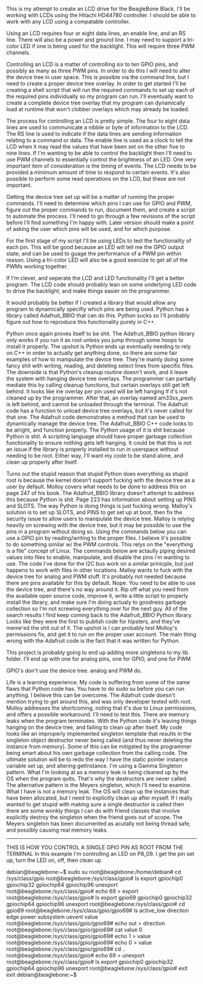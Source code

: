 This is my attempt to create an LCD drive for the BeagleBone Black.
I'll be working with LCDs using the Hitachi HD44780 controller.
I should be able to work with any LCD using a compatable controller.

Using an LCD requires four or eight data lines, an enable line, and an RS line.
There will also be a power and ground line.
I may need to support a tri-color LED if one is being used for the backlight. This will require three PWM channels.

Controlling an LCD is a matter of controlling six to ten GPIO pins, and possibly as many as three PWM pins. In order to do this I will need to alter the device tree in user space. This is possible via the command line, but I need to create a proper device tree overlay. In order to get started I'll be creating a shell script that will run the required commands to set up each of the required pins individually so my program can run. I'll eventually want to create a complete device tree overlay that my program can dynamically load at runtime that won't clobber overlays which may already be loaded.

The process for controlling an LCD is pretty simple.
The four to eight data lines are used to communicate a nibble or byte of information to the LCD. The RS line is used to indicate if the data lines are sending information relating to a command or data. The enable line is used as a clock to tell the LCD when it may read the values that have been set on the other five to nine lines. If I'm wanting to be able to control the backlight then I'll need to use PWM channels to essentially control the brightness of an LED. One very important item of consideration is the timing of events. The LCD needs to be provided a minimum amount of time to respond to certain events. It's also possible to perform some read operations on the LCD, but these are not important.

Getting the device tree set up will be a matter of running the proper commands.
I'll need to determine which pins I can use for GPIO and PWM, figure out the proper commands to run, document them, and create a script to automate the process. I'll need to go through a few revisions of the script before I'll find something I'm happy with. Later version should make a point of asking the user which pins will be used, and for which purpose.

For the first stage of my script I'll be using LEDs to test the functionality of each pin. This will be good because an LED will tell me the GPIO output state, and can be used to guage the performance of a PWM pin within reason. Using a tri-color LED will also be a good exercize to get all of the PWMs working together.

If I'm clever, and seperate the LCD and LED functionality I'll get a better program. The LCD code should probably lean on some underlying LED code to drive the backlight, and make things easier on the programmer.

It would probably be better if I created a library that would allow any program to dynamically specifiy which pins are being used. Python has a library called Adafruit_BBIO that can do this. Python sucks so I'll probably figure out how to reproduce this functionality purely in C++.

Python once again proves itself to be shit. The Adafruit_BBIO python library only works if you run it as root unless you jump through some hoops to install it properly. The upshot is Python ends up eventually needing to rely on C++ in order to actually get anything done, so there are some fair examples of how to manipulate the device tree. They're mainly doing some fancy shit with writing, reading, and deleting select lines from specific files. The downside is that Python's cleanup routine doesn't work, and it leave the system with hanging device tree overlays. The programmer can partially mediate this by calling cleanup functions, but certain overlays still get left behind. It looks like ine overlay per pin used will be left hanging if it's not cleaned up by the programmer. After that, an overlay named am33xx_pwm is left behind, and cannot be unloaded through the terminal. The Adafruit code has a function to unload device tree overlays, but it's never called for that one. The Adafruit code demonstrates a method that can be used to dynamically manage the device tree. The Adafruit_BBIO C++ code looks to be alright, and function properly. The Python usage of it is shit because Python is shit. A scripting language should have proper garbage collection functionality to ensure nothing gets left hanging. It could be that this is not an issue if the library is properly installed to run in userspace without needing to be root. Either way, I'll want my code to be stand alone, and clean up properly after itself.

Turns out the stupid reason that stupid Python does everything as stupid root is because the kernel doesn't support fucking with the device tree as a user by default. Molloy covers what needs to be done to address this on page 247 of his book. The Adafruit_BBIO library doesn't attempt to address this because Python is shit. Page 223 has information about setting up PINS and SLOTS.
The way Python is doing things is just fucking wrong.
Malloy's solution is to set up SLOTS, and PINS to get set up at boot, then fix the security issue to allow users to manipulate the device tree. Malloy is relying heavily on screwing with the device tree, but it may be possible to use the pins in a program without doing so. Using the commands below you can use a GPIO pin by reading/writing to the proper files. I believe it's possible to do something similar w/ the PWM controls. This relys on the "everything is a file" concept of Linux. The commands below are actaully piping desired values into files to enable, manipulate, and disable the pins i'm wanting to use. The code I've done for the I2C bus work on a similar prinicple, but just happens to work with files in other locations. Malloy wants to fuck with the device tree for analog and PWM stuff. It's probably not needed because there are pins available for this by default. Nope. You need to be able to use the device tree, and there's no way around it. Rip off what you need from the available open source code, improve it, write a little script to properly install the library, and make sure I'm doing actualy to goodness garbage collection so I'm not screwing everything over for the next guy. All of the search results I find keep coming back to the Adafruit_BBIO Python library. Looks like they were the first to publish code for hipsters, and they've meme'ed the shit out of it. The upshot is I can probably test Molloy's permissions fix, and get it to run on the proper user account. The main thing wrong with the Adafruit code is the fact that it was written for Python.

This project is probably going to end up adding more singletons to my lib folder.
I'll end up with one for analog pins, one for GPIO, and one for PWM

GPIO's don't use the device tree. analog and PWM do.

Life is a learning experience.
My code is suffering from some of the same flaws that Python code has.
You have to do sudo su before you can run anything. I believe this can be overcome. The Adafruit code doesn't mention trying to get around this, and was only developer tested with root. Molloy addresses the shortcoming, noting that it's due to Linux permissions, and offers a possible workaround. I'll need to test this.
There are memory leaks when the program terminates. With the Python code it's leaving things hanging on the device tree, and failing to clean up after itself. My code looks like an improperly implemented singleton template that results in the singleton object destructor never being called (and thus never deleting the instance from memory). Some of this can be mitigated by the programmer being smart about his own garbage collection from the calling code. The ultimate solution will be to redo the way I have the static pointer instance variable set up, and altering getInstance. I'm using a Gamma Singleton pattern. What I'm looking at as a memory leak is being cleaned up by the OS when the program quits. That's why the destructors are never called. The alternative pattern is the Meyers singleton, which I'll need to examine. What I have is not a memory leak. The OS will clean up the instances that have been allocated, but I need to explicitly clean up after myself. If I really wanted to get stupid with making sure a single destructor is called then there are some wonkly things I can do with friend classes that involve explicitly destroy the singleton when the friend goes out of scope. The Meyers singleton has been documented as acutally not being thread safe, and possibly causing real memory leaks.


------------------------------------------------------------------------

THIS IS HOW YOU CONTROL A SINGLE GPIO PIN AS ROOT FROM THE TERMINAL
In this example I'm controlling an LED on P8_09.
I get the pin set up, turn the LED on, off, then clean up.

debian@beaglebone:~$ sudo su
root@beaglebone:/home/debian# cd /sys/class/gpio
root@beaglebone:/sys/class/gpio# ls
export	gpiochip0  gpiochip32  gpiochip64  gpiochip96  unexport
root@beaglebone:/sys/class/gpio# echo 69 > export
root@beaglebone:/sys/class/gpio# ls
export	gpio69	gpiochip0  gpiochip32  gpiochip64  gpiochip96  unexport
root@beaglebone:/sys/class/gpio# cd gpio69
root@beaglebone:/sys/class/gpio/gpio69# ls
active_low  direction  edge  power  subsystem  uevent  value
root@beaglebone:/sys/class/gpio/gpio69# echo out > direction
root@beaglebone:/sys/class/gpio/gpio69# cat value
0
root@beaglebone:/sys/class/gpio/gpio69# echo 1 > value
root@beaglebone:/sys/class/gpio/gpio69# echo 0 > value
root@beaglebone:/sys/class/gpio/gpio69# cd ..
root@beaglebone:/sys/class/gpio# echo 69 > unexport
root@beaglebone:/sys/class/gpio# ls
export	gpiochip0  gpiochip32  gpiochip64  gpiochip96  unexport
root@beaglebone:/sys/class/gpio# exit
exit
debian@beaglebone:~$ 
